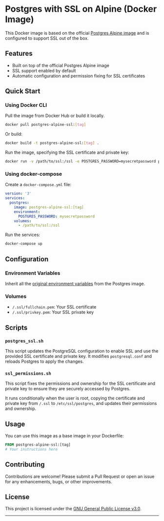 # Postgres with SSL on Alpine (Docker Image)

This Docker image is based on the official [Postgres Alpine image](https://hub.docker.com/_/postgres) and is configured to support SSL out of the box.

## Features

- Built on top of the official Postgres Alpine image
- SSL support enabled by default
- Automatic configuration and permission fixing for SSL certificates

## Quick Start

### Using Docker CLI

Pull the image from Docker Hub or build it locally.

```bash
docker pull postgres-alpine-ssl:[tag]
```

Or build:

```bash
docker build -t postgres-alpine-ssl:[tag] .
```

Run the image, specifying the SSL certificate and private key:

```bash
docker run -v /path/to/ssl:/ssl -e POSTGRES_PASSWORD=mysecretpassword postgres-alpine-ssl:[tag]
```

### Using docker-compose

Create a `docker-compose.yml` file:

```yaml
version: '3'
services:
  postgres:
    image: postgres-alpine-ssl:[tag]
    environment:
      POSTGRES_PASSWORD: mysecretpassword
    volumes:
      - /path/to/ssl:/ssl
```

Run the services:

```bash
docker-compose up
```

## Configuration

### Environment Variables

Inherit all the [original environment variables](https://hub.docker.com/_/postgres) from the Postgres image.

### Volumes

- `/.ssl/fullchain.pem`: Your SSL certificate
- `/.ssl/privkey.pem`: Your SSL private key

## Scripts

### `postgres_ssl.sh`

This script updates the PostgreSQL configuration to enable SSL and use the provided SSL certificate and private key. It modifies `postgresql.conf` and reloads Postgres to apply the changes.

### `ssl_permissions.sh`

This script fixes the permissions and ownership for the SSL certificate and private key to ensure they are securely accessed by Postgres.

It runs conditionally when the user is root, copying the certificate and private key from `/.ssl` to `/etc/ssl/postgres`, and updates their permissions and ownership.

## Usage

You can use this image as a base image in your Dockerfile:

```Dockerfile
FROM postgres-alpine-ssl:[tag]
# Your instructions here
```

## Contributing

Contributions are welcome! Please submit a Pull Request or open an issue for any enhancements, bugs, or other improvements.

## License

This project is licensed under the [GNU General Public License v3.0](https://www.gnu.org/licenses/gpl-3.0.en.html).

---
